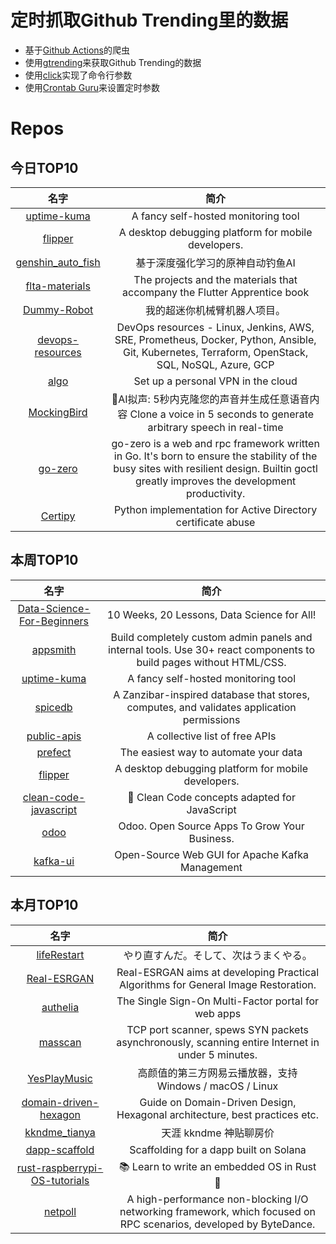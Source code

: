 # 定时抓取Github Trending里的数据
* 基于[Github Actions](https://docs.github.com/en/actions)的爬虫
* 使用[gtrending](https://github.com/hedythedev/gtrending)来获取Github Trending的数据
* 使用[click](https://github.com/pallets/click)实现了命令行参数
* 使用[Crontab Guru](https://crontab.guru/)来设置定时参数

# Repos
## 今日TOP10 
<!-- START OF DAILY_TOP10_REPOS -->
| 名字 | 简介 |
| :----: | :----: |
| [uptime-kuma](https://github.com/louislam/uptime-kuma) | A fancy self-hosted monitoring tool |
| [flipper](https://github.com/facebook/flipper) | A desktop debugging platform for mobile developers. |
| [genshin_auto_fish](https://github.com/7eu7d7/genshin_auto_fish) | 基于深度强化学习的原神自动钓鱼AI |
| [flta-materials](https://github.com/raywenderlich/flta-materials) | The projects and the materials that accompany the Flutter Apprentice book |
| [Dummy-Robot](https://github.com/peng-zhihui/Dummy-Robot) | 我的超迷你机械臂机器人项目。 |
| [devops-resources](https://github.com/bregman-arie/devops-resources) | DevOps resources - Linux, Jenkins, AWS, SRE, Prometheus, Docker, Python, Ansible, Git, Kubernetes, Terraform, OpenStack, SQL, NoSQL, Azure, GCP |
| [algo](https://github.com/trailofbits/algo) | Set up a personal VPN in the cloud |
| [MockingBird](https://github.com/babysor/MockingBird) | 🚀AI拟声: 5秒内克隆您的声音并生成任意语音内容 Clone a voice in 5 seconds to generate arbitrary speech in real-time |
| [go-zero](https://github.com/zeromicro/go-zero) | go-zero is a web and rpc framework written in Go. It's born to ensure the stability of the busy sites with resilient design. Builtin goctl greatly improves the development productivity. |
| [Certipy](https://github.com/ollypwn/Certipy) | Python implementation for Active Directory certificate abuse |
<!-- END OF DAILY_TOP10_REPOS -->

## 本周TOP10
<!-- START OF WEEKLY_TOP10_REPOS -->
| 名字 | 简介 |
| :----: | :----: |
| [Data-Science-For-Beginners](https://github.com/microsoft/Data-Science-For-Beginners) | 10 Weeks, 20 Lessons, Data Science for All! |
| [appsmith](https://github.com/appsmithorg/appsmith) | Build completely custom admin panels and internal tools. Use 30+ react components to build pages without HTML/CSS. |
| [uptime-kuma](https://github.com/louislam/uptime-kuma) | A fancy self-hosted monitoring tool |
| [spicedb](https://github.com/authzed/spicedb) | A Zanzibar-inspired database that stores, computes, and validates application permissions |
| [public-apis](https://github.com/public-apis/public-apis) | A collective list of free APIs |
| [prefect](https://github.com/PrefectHQ/prefect) | The easiest way to automate your data |
| [flipper](https://github.com/facebook/flipper) | A desktop debugging platform for mobile developers. |
| [clean-code-javascript](https://github.com/ryanmcdermott/clean-code-javascript) | 🛁 Clean Code concepts adapted for JavaScript |
| [odoo](https://github.com/odoo/odoo) | Odoo. Open Source Apps To Grow Your Business. |
| [kafka-ui](https://github.com/provectus/kafka-ui) | Open-Source Web GUI for Apache Kafka Management |
<!-- END OF WEEKLY_TOP10_REPOS -->

## 本月TOP10
<!-- START OF MONTHLY_TOP10_REPOS -->
| 名字 | 简介 |
| :----: | :----: |
| [lifeRestart](https://github.com/VickScarlet/lifeRestart) | やり直すんだ。そして、次はうまくやる。 |
| [Real-ESRGAN](https://github.com/xinntao/Real-ESRGAN) | Real-ESRGAN aims at developing Practical Algorithms for General Image Restoration. |
| [authelia](https://github.com/authelia/authelia) | The Single Sign-On Multi-Factor portal for web apps |
| [masscan](https://github.com/robertdavidgraham/masscan) | TCP port scanner, spews SYN packets asynchronously, scanning entire Internet in under 5 minutes. |
| [YesPlayMusic](https://github.com/qier222/YesPlayMusic) | 高颜值的第三方网易云播放器，支持 Windows / macOS / Linux |
| [domain-driven-hexagon](https://github.com/Sairyss/domain-driven-hexagon) | Guide on Domain-Driven Design, Hexagonal architecture, best practices etc. |
| [kkndme_tianya](https://github.com/shengcaishizhan/kkndme_tianya) | 天涯 kkndme 神贴聊房价 |
| [dapp-scaffold](https://github.com/solana-labs/dapp-scaffold) | Scaffolding for a dapp built on Solana |
| [rust-raspberrypi-OS-tutorials](https://github.com/rust-embedded/rust-raspberrypi-OS-tutorials) | 📚 Learn to write an embedded OS in Rust 🦀 |
| [netpoll](https://github.com/cloudwego/netpoll) | A high-performance non-blocking I/O networking framework, which focused on RPC scenarios, developed by ByteDance. |
<!-- END OF MONTHLY_TOP10_REPOS -->

